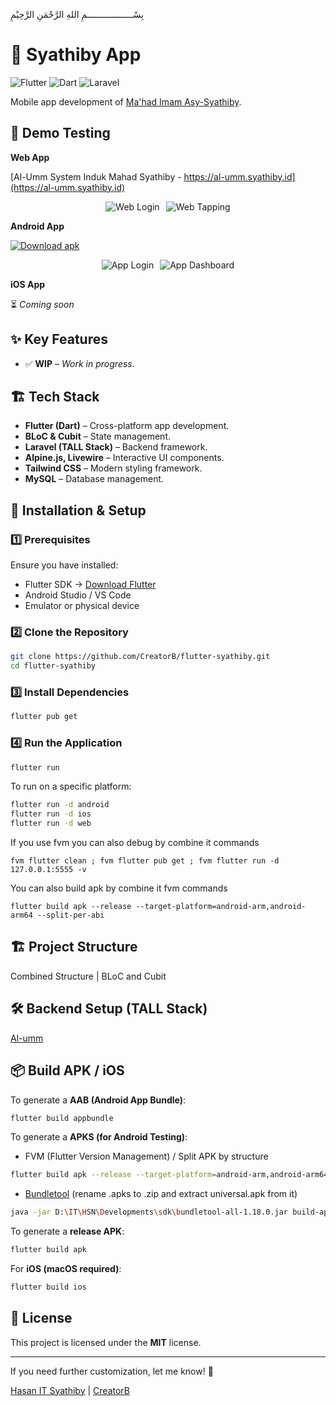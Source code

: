 بِسْــــــــــــــــــمِ اللهِ الرَّحْمَنِ الرَّحِيْمِ

# 📱 Syathiby App

![Flutter](https://img.shields.io/badge/Flutter-3.16.0-blue) ![Dart](https://img.shields.io/badge/Dart-3.2.0-blue) ![Laravel](https://img.shields.io/badge/Laravel-8-red)

Mobile app development of [Ma'had Imam Asy-Syathiby](https://syathiby.id).

## 🔬 Demo Testing

**Web App**

[Al-Umm System Induk Mahad Syathiby - https://al-umm.syathiby.id](https://al-umm.syathiby.id)

<div align="center" style="display: flex; flex-wrap: wrap; justify-content: center; gap: 10px;">
  <br>
  <img src="https://raw.githubusercontent.com/CreatorB/flutter-syathiby/main/demo/web-login.png" alt="Web Login" style="max-width: 250px; height: auto;">
  <img src="https://raw.githubusercontent.com/CreatorB/flutter-syathiby/main/demo/web-tapping.png" alt="Web Tapping" style="max-width: 250px; height: auto;">
  <br>
</div>

**Android App**

[![Download apk](https://custom-icon-badges.demolab.com/badge/-Download-blue?style=for-the-badge&logo=download&logoColor=white "Download apk")](https://raw.githubusercontent.com/CreatorB/flutter-syathiby/main/demo/universal.apk)

<div align="center" style="display: flex; flex-wrap: wrap; justify-content: center; gap: 10px;">
  <br>
  <img src="https://raw.githubusercontent.com/CreatorB/flutter-syathiby/main/demo/app-login.png" alt="App Login" style="max-width: 250px; height: auto;">
  <img src="https://raw.githubusercontent.com/CreatorB/flutter-syathiby/main/demo/app-dashboard.png" alt="App Dashboard" style="max-width: 250px; height: auto;">
  <br>
</div>

**iOS App**

⏳ _Coming soon_

## ✨ Key Features

- ✅ **WIP** – _Work in progress_.

## 🏗️ Tech Stack

- **Flutter (Dart)** – Cross-platform app development.
- **BLoC & Cubit** – State management.
- **Laravel (TALL Stack)** – Backend framework.
- **Alpine.js, Livewire** – Interactive UI components.
- **Tailwind CSS** – Modern styling framework.
- **MySQL** – Database management.

## 🚀 Installation & Setup

### 1️⃣ Prerequisites

Ensure you have installed:

- Flutter SDK → [Download Flutter](https://flutter.dev/docs/get-started/install)
- Android Studio / VS Code
- Emulator or physical device

### 2️⃣ Clone the Repository

```bash
git clone https://github.com/CreatorB/flutter-syathiby.git
cd flutter-syathiby
```

### 3️⃣ Install Dependencies

```bash
flutter pub get
```

### 4️⃣ Run the Application

```bash
flutter run
```

To run on a specific platform:

```bash
flutter run -d android
flutter run -d ios
flutter run -d web
```

If you use fvm you can also debug by combine it commands

```
fvm flutter clean ; fvm flutter pub get ; fvm flutter run -d 127.0.0.1:5555 -v
```

You can also build apk by combine it fvm commands

```
flutter build apk --release --target-platform=android-arm,android-arm64 --split-per-abi
```

## 🏗️ Project Structure

Combined Structure | BLoC and Cubit

## 🛠️ Backend Setup (TALL Stack)

[Al-umm](https://github.com/CreatorB/al-umm.git)

## 📦 Build APK / iOS

To generate a **AAB (Android App Bundle)**:

```bash
flutter build appbundle
```

To generate a **APKS (for Android Testing)**:

- FVM (Flutter Version Management) / Split APK by structure

```bash
flutter build apk --release --target-platform=android-arm,android-arm64 --split-per-abifvm flutter build apk --release --target-platform=android-arm,android-arm64 --split-per-abi
```

- [Bundletool](https://developer.android.com/studio/command-line/bundletool) (rename .apks to .zip and extract universal.apk from it)

```bash
java -jar D:\IT\HSN\Developments\sdk\bundletool-all-1.18.0.jar build-apks --bundle=build/app/outputs/bundle/release/app-release.aab --output=app-release.apks --mode=universal --ks=D:\IT\HSN\Developments\android\keystrok\creatorbe-bundle.jks --ks-key-alias=xxx --ks-pass=pass:xxx --key-pass=pass:xxx
```

To generate a **release APK**:

```bash
flutter build apk
```

For **iOS (macOS required)**:

```bash
flutter build ios
```

## 📝 License

This project is licensed under the **MIT** license.

---

If you need further customization, let me know! 🚀

[Hasan IT Syathiby](https://wa.me/6289619060672) | [CreatorB](https://github.com/CreatorB)
